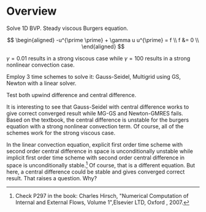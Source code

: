 # Overview

Solve 1D BVP. Steady viscous Burgers equation.

$$
\begin{aligned}
-u^{\prime \prime} + \gamma u u^{\prime} = f \\
f &= 0 \\
\end{aligned}
$$

$\gamma=0.01$ results in a strong viscous case while $\gamma=100$ results in a strong nonlinear convection case.

Employ 3 time schemes to solve it: Gauss-Seidel, Multigrid using GS, Newton with a linear solver.

Test both upwind difference and central difference.

It is interesting to see that Gauss-Seidel with central difference works to give correct converged result while MG-GS and Newton-GMRES fails. Based on the textbook, the central difference is unstable for the burgers equation with a strong nonlinear convection term. Of course, all of the schemes work for the strong viscous case.

In the linear convection equation, explicit first order time scheme with second order central difference in space is unconditionally unstable while implicit first order time scheme with second order central difference in space is unconditionally stable.[^note] Of course, that is a different equation. But here, a central difference could be stable and gives converged correct result. That raises a question. Why?

[^note]: Check P297 in the book: Charles Hirsch, "Numerical Computation of Internal and External Flows, Volume 1",Elsevier LTD, Oxford , 2007.
